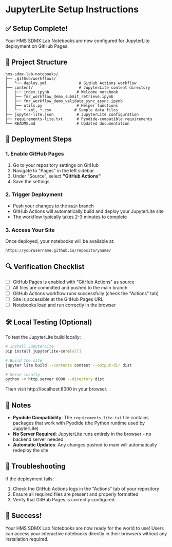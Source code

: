 # JupyterLite Setup Instructions

## ✅ Setup Complete!

Your HMS SDMX Lab Notebooks are now configured for JupyterLite deployment on GitHub Pages.

## 📁 Project Structure

```
hms-sdmx-lab-notebooks/
├── .github/workflows/
│   └── deploy.yml              # GitHub Actions workflow
├── content/                    # JupyterLite content directory
│   ├── index.ipynb            # Welcome notebook
│   ├── fmr_workflow_demo_submit_retrieve.ipynb
│   ├── fmr_workflow_demo_validate_sync_async.ipynb
│   ├── utils.py               # Helper functions
│   └── *.xml, *.csv          # Sample data files
├── jupyter-lite.json          # JupyterLite configuration
├── requirements-lite.txt      # Pyodide-compatible requirements
└── README.md                  # Updated documentation
```

## 🚀 Deployment Steps

### 1. Enable GitHub Pages
1. Go to your repository settings on GitHub
2. Navigate to "Pages" in the left sidebar
3. Under "Source", select **"GitHub Actions"**
4. Save the settings

### 2. Trigger Deployment
- Push your changes to the `main` branch
- GitHub Actions will automatically build and deploy your JupyterLite site
- The workflow typically takes 2-3 minutes to complete

### 3. Access Your Site
Once deployed, your notebooks will be available at:
```
https://yourusername.github.io/repositoryname/
```

## 🔍 Verification Checklist

- [ ] GitHub Pages is enabled with "GitHub Actions" as source
- [ ] All files are committed and pushed to the main branch
- [ ] GitHub Actions workflow runs successfully (check the "Actions" tab)
- [ ] Site is accessible at the GitHub Pages URL
- [ ] Notebooks load and run correctly in the browser

## 🛠 Local Testing (Optional)

To test the JupyterLite build locally:

```bash
# Install JupyterLite
pip install jupyterlite-core[all]

# Build the site
jupyter lite build --contents content --output-dir dist

# Serve locally
python -m http.server 8000 --directory dist
```

Then visit http://localhost:8000 in your browser.

## 📝 Notes

- **Pyodide Compatibility**: The `requirements-lite.txt` file contains packages that work with Pyodide (the Python runtime used by JupyterLite)
- **No Server Required**: JupyterLite runs entirely in the browser - no backend server needed
- **Automatic Updates**: Any changes pushed to main will automatically redeploy the site

## 🚨 Troubleshooting

If the deployment fails:
1. Check the GitHub Actions logs in the "Actions" tab of your repository
2. Ensure all required files are present and properly formatted
3. Verify that GitHub Pages is correctly configured

## 🎉 Success!

Your HMS SDMX Lab Notebooks are now ready for the world to use! Users can access your interactive notebooks directly in their browsers without any installation required.